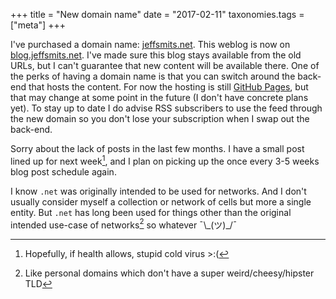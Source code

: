 +++
title = "New domain name"
date = "2017-02-11"
taxonomies.tags = ["meta"]
+++

I've purchased a domain name: [jeffsmits.net](https://www.jeffsmits.net/). This weblog is now on [blog.jeffsmits.net](https://blog.jeffsmits.net). I've 
made sure this blog stays available from the old URLs, but I can't guarantee that new content will 
be available there. One of the perks of having a domain name is that you can switch around the 
back-end that hosts the content. For now the hosting is still [GitHub 
Pages](https://github.com/Apanatshka/Apanatshka.github.io), but that may change at some point in 
the future (I don't have concrete plans yet). To stay up to date I do advise RSS subscribers to use 
the feed through the new domain so you don't lose your subscription when I swap out the back-end. 

Sorry about the lack of posts in the last few months. I have a small post lined up for next
week[^health], and I plan on picking up the once every 3-5 weeks blog post schedule again. 

I know `.net` was originally intended to be used for networks. And I don't usually consider myself 
a collection or network of cells but more a single entity. But `.net` has long been used for things 
other than the original intended use-case of networks[^net-domain] so whatever ¯\\\_(ツ)\_/¯

[^health]: Hopefully, if health allows, stupid cold virus >:(
[^net-domain]: Like personal domains which don't have a super weird/cheesy/hipster TLD
